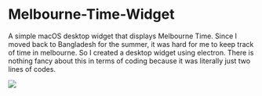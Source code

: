 # Melbourne-Time-Widget
A simple macOS desktop widget that displays Melbourne Time. Since I moved back to Bangladesh for the summer, it was hard for me to keep track of time in melbourne. So I created a desktop widget using electron. There is nothing fancy about this in terms of coding because it was literally just two lines of codes.

<img src="/1.png">
